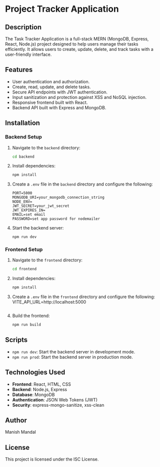 # Project Tracker Application

## Description
The Task Tracker Application is a full-stack MERN (MongoDB, Express, React, Node.js) project designed to help users manage their tasks efficiently. It allows users to create, update, delete, and track tasks with a user-friendly interface.

## Features
- User authentication and authorization.
- Create, read, update, and delete tasks.
- Secure API endpoints with JWT authentication.
- Input sanitization and protection against XSS and NoSQL injection.
- Responsive frontend built with React.
- Backend API built with Express and MongoDB.

## Installation

### Backend Setup
1. Navigate to the `backend` directory:
   ```bash
   cd backend
   ```
2. Install dependencies:
   ```bash
   npm install
   ```
3. Create a `.env` file in the `backend` directory and configure the following:
   ```
   PORT=5000
   MONGODB_URI=your_mongodb_connection_string
   NODE_ENV=
   JWT_SECRET=your_jwt_secret
   JWT_EXPIRES_IN=
   EMAIL=set email
   PASSWORD=set app password for nodemailer
   ```
4. Start the backend server:
   ```bash
   npm run dev
   ```

### Frontend Setup
1. Navigate to the `frontend` directory:
   ```bash
   cd frontend
   ```
2. Install dependencies:
   ```bash
   npm install
   ```
3. Create a `.env` file in the `frontend` directory and configure the following:
   VITE_API_URL=http://localhost:5000
   ```
4. Build the frontend:
   ```bash
   npm run build
   ```

## Scripts
- `npm run dev`: Start the backend server in development mode.
- `npm run prod`: Start the backend server in production mode.

## Technologies Used
- **Frontend**: React, HTML, CSS
- **Backend**: Node.js, Express
- **Database**: MongoDB
- **Authentication**: JSON Web Tokens (JWT)
- **Security**: express-mongo-sanitize, xss-clean

## Author
Manish Mandal

## License
This project is licensed under the ISC License.